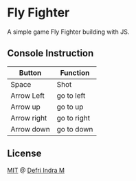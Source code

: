 # Fly Fighter

A simple game Fly Fighter building with JS.

## Console Instruction

| Button | Function |
|--------|----------|
| Space  | Shot |
| Arrow Left| go to left |
| Arrow up| go to up |
| Arrow right| go to right |
| Arrow down| go to down |

## License

[MIT](LICENSE) @ [Defri Indra M](https://github.com/defrindr)
